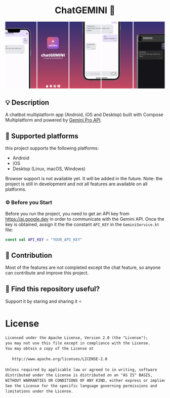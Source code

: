<h1 align=center> ChatGEMINI 📲</h1>  

<p> 
  <img src="./screenshots/cover.png" alt="cover">
</p>

## 💡 Description

A chatbot multiplatform app (Android, iOS and Desktop) built with Compose Multiplatform and powered by [Gemini Pro API](https://ai.google.dev/docs).

## 📱 Supported platforms
this project supports the following platforms:
* Android
* iOS
* Desktop (Linux, macOS, Windows)

Browser support is not available yet. It will be added in the future.
Note: the project is still in development and not all features are available on all platforms.

### ⚙️ Before you Start

Before you run the project, you need to get an API key from https://ai.google.dev in order to communicate with the Gemini API.
Once the key is obtained, assign it the the constant `API_KEY` in the `GeminiService.kt` file:

```kotlin
const val API_KEY = "YOUR_API_KEY"
```

## 🤝 Contribution

Most of the features are not completed except the chat feature, so anyone can contribute and improve this project.

## 💙 Find this repository useful? 
Support it by staring and sharing it :star:

# License
```xml
Licensed under the Apache License, Version 2.0 (the "License");
you may not use this file except in compliance with the License.
You may obtain a copy of the License at

   http://www.apache.org/licenses/LICENSE-2.0

Unless required by applicable law or agreed to in writing, software
distributed under the License is distributed on an "AS IS" BASIS,
WITHOUT WARRANTIES OR CONDITIONS OF ANY KIND, either express or implied.
See the License for the specific language governing permissions and
limitations under the License.
```

